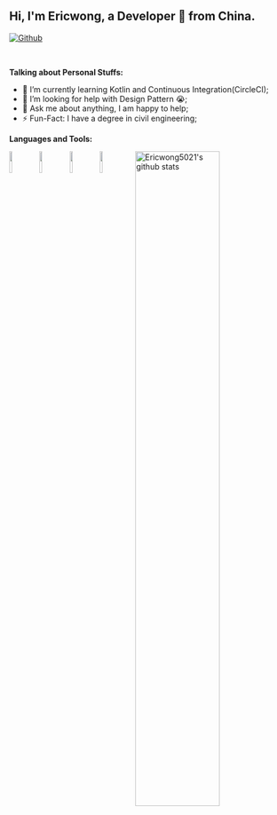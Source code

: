 <!-- Your title -->
## Hi, I'm Ericwong, a Developer 🚀 from China.

<!-- Your badges
You can use the website to generate badges: https://shields.io/
-->

[![Github](https://img.shields.io/badge/-Github-000?style=flat&logo=Github&logoColor=white)](https://github.com/Ericwong5021)
<!--
[![Linkedin](https://img.shields.io/badge/-LinkedIn-blue?style=flat&logo=Linkedin&logoColor=white)](https://www.linkedin.com/in/murillo-comino-6124ab49/)
[![Instagram](https://img.shields.io/badge/-Instagram-c13584?style=flat&labelColor=c13584&logo=instagram&logoColor=white)](https://www.instagram.com/murillo_comino/)
[![Gmail](https://img.shields.io/badge/-Gmail-c14438?style=flat&logo=Gmail&logoColor=white)](mailto:murillo.comino@gmail.com)
[![Outlook](https://img.shields.io/badge/-Outlook-0078D4?style=flat&logo=Microsoft-Outlook&logoColor=white)](mailto:murillo_comino@hotmail.com)
-->
&nbsp;

<!-- Talking about you -->
**Talking about Personal Stuffs:**

- 🌱 I’m currently learning Kotlin and Continuous Integration(CircleCI); 
- 🤔 I’m looking for help with Design Pattern 😭;
- 💬 Ask me about anything, I am happy to help;
- ⚡️ Fun-Fact: I have a degree in civil engineering;

**Languages and Tools:** 

<!-- Your github readme stats
You can use this api: https://github.com/anuraghazra/github-readme-stats
-->
<p>
  <a href="https://github.com/Ericwong5021/handle-path-oz">
    <img width="55%" align="right" alt="Ericwong5021's github stats" src="https://github-readme-stats.vercel.app/api?username=Ericwong5021&show_icons=true&hide_border=true" />
  </a>
  
  <!-- Your languages and tools. Be careful with the alignment. 
  You can use this sites to get logos: https://www.vectorlogo.zone or https://simpleicons.org/

  -->
  <code><img width="10%" src="https://www.vectorlogo.zone/logos/ros/ros-ar21.svg"></code>
  <code><img width="10%" src="https://www.freertos.org/fr-content-src/uploads/2018/07/logo-1.jpg"></code>
  <code><img width="10%" src="https://raw.githubusercontent.com/detain/svg-logos/master/svg/clion-2.svg"></code>
  <code><img width="10%" src="https://www.vectorlogo.zone/logos/qtio/qtio-ar21.svg"></code>
</p>

